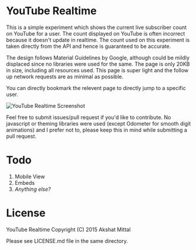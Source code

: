 # YouTube Realtime

This is a simple experiment which shows the current live subscriber count on YouTube for a user. The count displayed on YouTube is often incorrect because it doesn't update in realtime. The count used on this experiment is taken directly from the API and hence is guaranteed to be accurate.

The design follows Material Guidelines by Google, although could be mildly displaced since no libraries were used for the same. The page is only 20KB in size, including all resources used. This page is super light and the follow up network requests are as minimal as possible.

You can directly bookmark the relevent page to directly jump to a specific user.

![YouTube Realtime Screenshot](http://i.imgur.com/B317Q5e.png)

Feel free to submit issues/pull request if you'd like to contribute. No javascript or theming libraries were used (except Odometer for smooth digit animations) and I prefer not to, please keep this in mind while submitting a pull request.

# Todo

1. Mobile View
2. Embeds
3. *Anything else?*

# License

YouTube Realtime Copyright (C) 2015 Akshat Mittal

Please see LICENSE.md file in the same directory.
